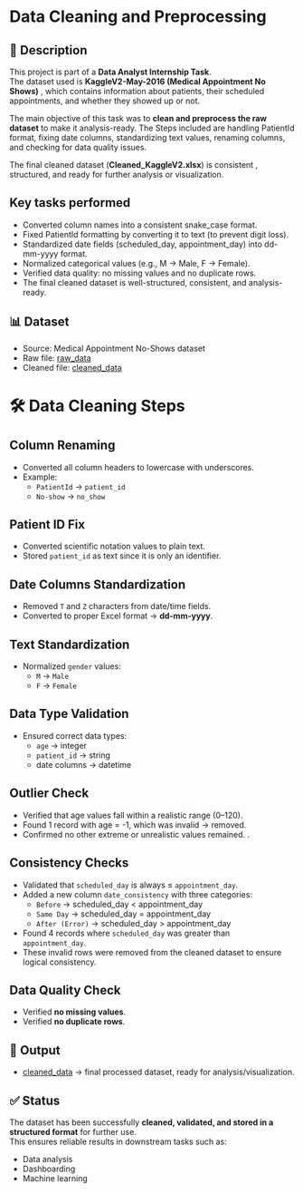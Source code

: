 # Data Cleaning and Preprocessing

## 📌 Description  

This project is part of a **Data Analyst Internship Task**.  
The dataset used is **KaggleV2-May-2016 (Medical Appointment No Shows)**  , which contains information about patients, their scheduled appointments, and whether they showed up or not.  

The main objective of this task was to **clean and preprocess the raw dataset** to make it analysis-ready. The Steps included are handling PatientId format, fixing date columns, standardizing text values, renaming columns, and checking for data quality issues.  

The final cleaned dataset (**Cleaned_KaggleV2.xlsx**)  is consistent , structured, and ready for further analysis or visualization.

## Key tasks performed

- Converted column names into a consistent snake_case format.
- Fixed PatientId formatting by converting it to text (to prevent digit loss).
- Standardized date fields (scheduled_day, appointment_day) into dd-mm-yyyy format.
- Normalized categorical values (e.g., M → Male, F → Female).
- Verified data quality: no missing values and no duplicate rows.
- The final cleaned dataset is well-structured, consistent, and analysis-ready.

## 📊 Dataset

- Source: Medical Appointment No-Shows dataset
- Raw file: <a href="https://github.com/sabaribala2004-dataanalyst/Data-Cleaning-and-Preprocessing/blob/main/KaggleV2-May-2016.csv">raw_data</a>
- Cleaned file: <a href="https://github.com/sabaribala2004-dataanalyst/Data-Cleaning-and-Preprocessing/blob/main/Cleaned_KaggleV2.xlsx">cleaned_data</a>

# 🛠️ Data Cleaning Steps

## Column Renaming
- Converted all column headers to lowercase with underscores.  
- Example:  
  - `PatientId` → `patient_id`  
  - `No-show` → `no_show`

## Patient ID Fix
- Converted scientific notation values to plain text.  
- Stored `patient_id` as text since it is only an identifier.

## Date Columns Standardization
- Removed `T` and `Z` characters from date/time fields.  
- Converted to proper Excel format → **dd-mm-yyyy**.

## Text Standardization
- Normalized `gender` values:  
  - `M` → `Male`  
  - `F` → `Female`

## Data Type Validation  

- Ensured correct data types:  
  - `age` → integer  
  - `patient_id` → string  
  - date columns → datetime  

## Outlier Check  

- Verified that age values fall within a realistic range (0–120).  
- Found 1 record with age = -1, which was invalid → removed.  
- Confirmed no other extreme or unrealistic values remained. .  

## Consistency Checks  

- Validated that `scheduled_day` is always ≤ `appointment_day`.  
- Added a new column `date_consistency` with three categories:  
  - `Before` → scheduled_day < appointment_day  
  - `Same Day` → scheduled_day = appointment_day  
  - `After (Error)` → scheduled_day > appointment_day  
- Found 4 records where `scheduled_day` was greater than `appointment_day`.  
- These invalid rows were removed from the cleaned dataset to ensure logical consistency.  


## Data Quality Check
- Verified **no missing values**.  
- Verified **no duplicate rows**.


## 📂 Output
- <a href="https://github.com/sabaribala2004-dataanalyst/Data-Cleaning-and-Preprocessing/blob/main/Cleaned_KaggleV2.xlsx">cleaned_data</a> → final processed dataset, ready for analysis/visualization.  


## ✅ Status
The dataset has been successfully **cleaned, validated, and stored in a structured format** for further use.  
This ensures reliable results in downstream tasks such as:  
- Data analysis  
- Dashboarding  
- Machine learning  

